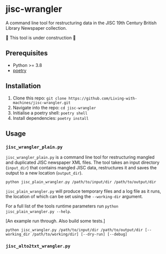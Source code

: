 # jisc-wrangler
A command line tool for restructuring data in the JISC 19th Century British Library Newspaper collection.

:construction: This tool is under construction :construction:


## Prerequisites

- Python >= 3.8
- [poetry](https://python-poetry.org/docs/)

## Installation

1. Clone this repo: `git clone https://github.com/Living-with-machines/jisc-wrangler.git`
2. Navigate into the repo: `cd jisc-wrangler`
3. Initialise a poetry shell: `poetry shell`
4. Install dependencies: `poetry install`

## Usage

### `jisc_wrangler_plain.py`

`jisc_wrangler_plain.py` is a command line tool for restructuring mangled and duplicated JISC newspaper XML files. The tool takes an input directory (`input_dir`) that contains mangled JISC data, restructures it and saves the output to a new location (`output_dir`).

```
python jisc_plain_wrangler.py /path/to/input/dir /path/to/output/dir
```

`jisc_plain_wrangler.py` will produce temporary files and a log file as it runs, the location of which can be set using the `--working-dir` argument.

For a full list of the tools runtime parameters run `python jisc_plain_wrangler.py --help`.

[An example run through. Also build some tests.]

```
python jisc_wrangler.py /path/to/input/dir /path/to/output/dir [--working_dir /path/to/working/dir] [--dry-run] [--debug]
```

### `jisc_alto2txt_wrangler.py`
